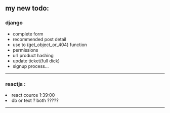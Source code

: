 <!-- # 👋 Welcome to spsh -->

<h2>my new todo:</h2>
<h3>django</h3>
<ul>
<li>complete form</li>
<li>recommended post detail</li>
<li>use to (get_object_or_404) function</li>
<li>permissions</li>
<li>url product hashing</li>
<li>update ticket(full dick)</li>
<li>signup process...</li>

</ul>
<hr>

<h3>reactjs :</h3>
<li>react cource 1:39:00</li>
<li>db or text ? both ?????</li>
<hr>
<!-- <h4>my old todo:</h4>
<ul>
    <li>history database</li>
    <li>hash url product bought</li>
    <li>show product (reactjs,<b>drf</b>,django)</li>
    <li><a href="https://github.com/muhammadaamir123/-Recommendation-System-Engine-using-Django">recommended project for test معلق</a></li>
    <li>email , change password ... other allauth tamplates style</li>
    <li>complete history template</li>
    <li>wallet section( page form manage balance ), status page , comment Response</li>
    <li> signin with google , ( django-userena / django-allauth )</li>
    <li>PAGES  : about us , blog</li>
    <li> celling proccess </li> 
    <li> help cources chatgpt</li>
    <li>time execute db's</li>
</ul> -->
<!-- <hr> -->

<!-- [![spsh banner](./images/logo/logo-no-background.png)](https://opozex.com) -->